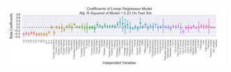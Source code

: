

![Coeff Plot](https://raw.githubusercontent.com/applebym/project2_movie/master/img/mvp_coefplot.png)

